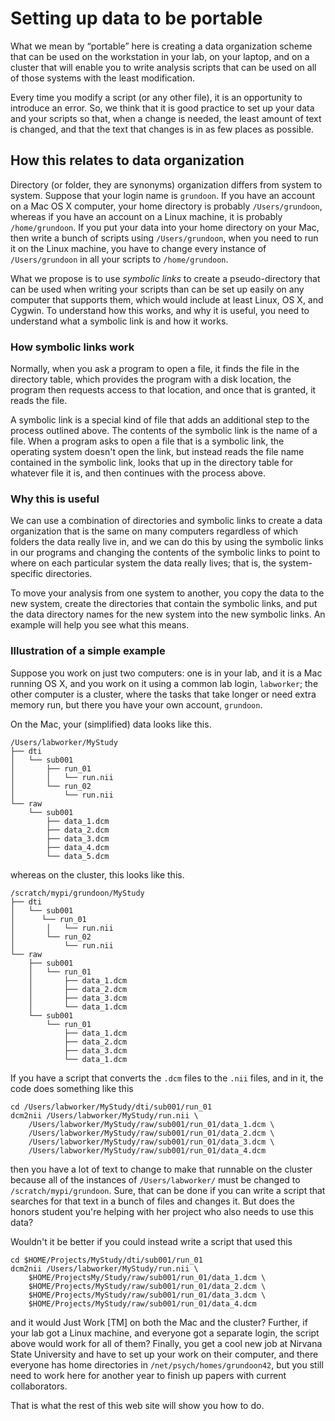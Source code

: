 # Setting up data to be portable

What we mean by &ldquo;portable&rdquo; here is creating a data organization
scheme that can be used on the workstation in your lab, on your laptop, and
on a cluster that will enable you to write analysis scripts that can be
used on all of those systems with the least modification.

Every time you modify a script (or any other file), it is an opportunity to
introduce an error.  So, we think that it is good practice to set up your
data and your scripts so that, when a change is needed, the least amount
of text is changed, and that the text that changes is in as few places as
possible.

## How this relates to data organization

Directory (or folder, they are synonyms) organization differs from system
to system.  Suppose that your login name is `grundoon`.  If you have an
account on a Mac OS X computer, your home directory is probably
`/Users/grundoon`, whereas if you have an account on a Linux machine, it
is probably `/home/grundoon`.  If you put your data into your home
directory on your Mac, then write a bunch of scripts using `/Users/grundoon`,
when you need to run it on the Linux machine, you have to change every
instance of `/Users/grundoon` in all your scripts to `/home/grundoon`.

What we propose is to use _symbolic links_ to create a pseudo-directory
that can be used when writing your scripts than can be set up easily on
any computer that supports them, which would include at least Linux,
OS X, and Cygwin.  To understand how this works, and why it is useful,
you need to understand what a symbolic link is and how it works.

### How symbolic links work

Normally, when you ask a program to open a file, it finds the file in
the directory table, which provides the program with a disk location,
the program then requests access to that location, and once that is
granted, it reads the file.

A symbolic link is a special kind of file that adds an additional step
to the process outlined above.  The contents of the symbolic link is
the name of a file.  When a program asks to open a file that is a 
symbolic link, the operating system doesn't open the link, but instead
reads the file name contained in the symbolic link, looks that up
in the directory table for whatever file it is, and then continues
with the process above.

### Why this is useful

We can use a combination of directories and symbolic links to create
a data organization that is the same on many computers regardless of
which folders the data really live in, and we can do this by using the
symbolic links in our programs and changing the contents of the
symbolic links to point to where on each particular system the data
really lives; that is, the system-specific directories.

To move your analysis from one system to another, you copy the data
to the new system, create the directories that contain the symbolic
links, and put the data directory names for the new system into the
new symbolic links.  An example will help you see what this means.

### Illustration of a simple example

Suppose you work on just two computers:  one is in your lab, and it
is a Mac running OS X, and you work on it using a common lab login,
`labworker`; the other computer is a cluster, where the tasks that
take longer or need extra memory run, but there you have your own
account, `grundoon`.

On the Mac, your (simplified) data looks like this.

```
/Users/labworker/MyStudy
├── dti
│   └── sub001
│       ├── run_01
│       │   └── run.nii
│       └── run_02
│           └── run.nii
└── raw
    └── sub001
        ├── data_1.dcm
        ├── data_2.dcm
        ├── data_3.dcm
        ├── data_4.dcm
        └── data_5.dcm
```

whereas on the cluster, this looks like this.

```
/scratch/mypi/grundoon/MyStudy
├── dti
│   └── sub001
│      └── run_01
│       │   └── run.nii
│       └── run_02
│           └── run.nii
└── raw
    ├── sub001
    │   └── run_01
    │       ├── data_1.dcm
    │       ├── data_2.dcm
    │       ├── data_3.dcm
    │       └── data_1.dcm
    └── sub001
        └── run_01
            ├── data_1.dcm
            ├── data_2.dcm
            ├── data_3.dcm
            └── data_1.dcm
```

If you have a script that converts the `.dcm` files to the `.nii` files,
and in it, the code does something like this

```
cd /Users/labworker/MyStudy/dti/sub001/run_01
dcm2nii /Users/labworker/MyStudy/run.nii \
    /Users/labworker/MyStudy/raw/sub001/run_01/data_1.dcm \
    /Users/labworker/MyStudy/raw/sub001/run_01/data_2.dcm \
    /Users/labworker/MyStudy/raw/sub001/run_01/data_3.dcm \
    /Users/labworker/MyStudy/raw/sub001/run_01/data_4.dcm
```

then you have a lot of text to change to make that runnable on the cluster
because all of the instances of `/Users/labworker/` must be changed to
`/scratch/mypi/grundoon`.  Sure, that can be done if you can write a script
that searches for that text in a bunch of files and changes it.  But does
the honors student you're helping with her project who also needs to use
this data?

Wouldn't it be better if you could instead write a script that used this

```
cd $HOME/Projects/MyStudy/dti/sub001/run_01
dcm2nii /Users/labworker/MyStudy/run.nii \
    $HOME/ProjectsMy/Study/raw/sub001/run_01/data_1.dcm \
    $HOME/Projects/MyStudy/raw/sub001/run_01/data_2.dcm \
    $HOME/Projects/MyStudy/raw/sub001/run_01/data_3.dcm \
    $HOME/Projects/MyStudy/raw/sub001/run_01/data_4.dcm
```

and it would Just Work [TM] on both the Mac and the cluster?  Further,
if your lab got a Linux machine, and everyone got a separate login,
the script above would work for all of them?  Finally, you get a cool
new job at Nirvana State University and have to set up your work on
their computer, and there everyone has home directories in
`/net/psych/homes/grundoon42`, but you still need to work here
for another year to finish up papers with current collaborators.

That is what the rest of this web site will show you how to do.
